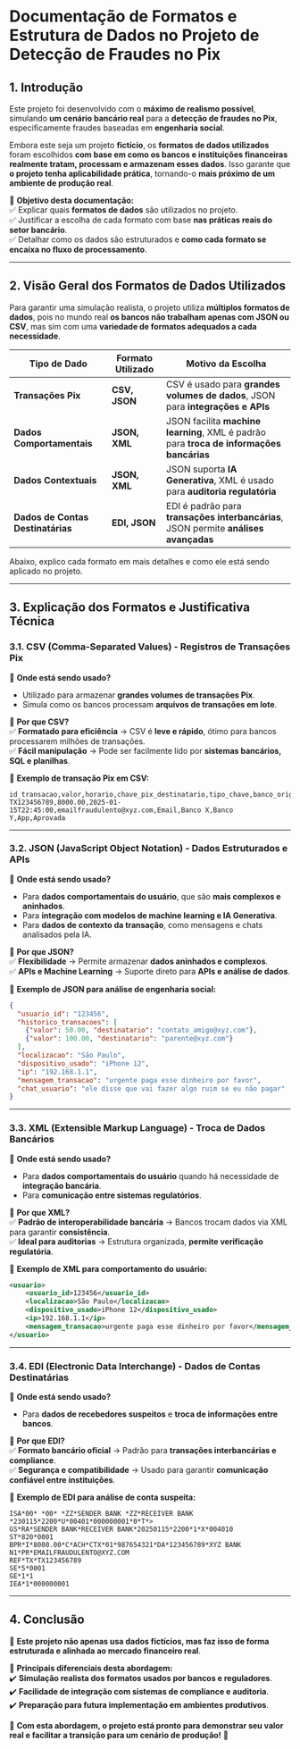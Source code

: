 # **Documentação de Formatos e Estrutura de Dados no Projeto de Detecção de Fraudes no Pix**  

## **1. Introdução**  

Este projeto foi desenvolvido com o **máximo de realismo possível**, simulando **um cenário bancário real** para a **detecção de fraudes no Pix**, especificamente fraudes baseadas em **engenharia social**.  

Embora este seja um projeto **fictício**, os **formatos de dados utilizados** foram escolhidos **com base em como os bancos e instituições financeiras realmente tratam, processam e armazenam esses dados**. Isso garante que **o projeto tenha aplicabilidade prática**, tornando-o **mais próximo de um ambiente de produção real**.  

📌 **Objetivo desta documentação:**  
✅ Explicar quais **formatos de dados** são utilizados no projeto.  
✅ Justificar a escolha de cada formato com base **nas práticas reais do setor bancário**.  
✅ Detalhar como os dados são estruturados e **como cada formato se encaixa no fluxo de processamento**.  

---

## **2. Visão Geral dos Formatos de Dados Utilizados**  

Para garantir uma simulação realista, o projeto utiliza **múltiplos formatos de dados**, pois no mundo real **os bancos não trabalham apenas com JSON ou CSV**, mas sim com uma **variedade de formatos adequados a cada necessidade**.  

| **Tipo de Dado** | **Formato Utilizado** | **Motivo da Escolha** |
|------------------|------------------|--------------------|
| **Transações Pix** | **CSV, JSON** | CSV é usado para **grandes volumes de dados**, JSON para **integrações e APIs** |
| **Dados Comportamentais** | **JSON, XML** | JSON facilita **machine learning**, XML é padrão para **troca de informações bancárias** |
| **Dados Contextuais** | **JSON, XML** | JSON suporta **IA Generativa**, XML é usado para **auditoria regulatória** |
| **Dados de Contas Destinatárias** | **EDI, JSON** | EDI é padrão para **transações interbancárias**, JSON permite **análises avançadas** |

Abaixo, explico cada formato em mais detalhes e como ele está sendo aplicado no projeto.  

---

## **3. Explicação dos Formatos e Justificativa Técnica**  

### **3.1. CSV (Comma-Separated Values) - Registros de Transações Pix**
📌 **Onde está sendo usado?**  
- Utilizado para armazenar **grandes volumes de transações Pix**.  
- Simula como os bancos processam **arquivos de transações em lote**.  

📌 **Por que CSV?**  
✅ **Formatado para eficiência** → CSV é **leve e rápido**, ótimo para bancos processarem milhões de transações.  
✅ **Fácil manipulação** → Pode ser facilmente lido por **sistemas bancários, SQL e planilhas**.  

📜 **Exemplo de transação Pix em CSV:**  
```
id_transacao,valor,horario,chave_pix_destinatario,tipo_chave,banco_origem,banco_destino,canal_origem,status_transacao
TX123456789,8000.00,2025-01-15T22:45:00,emailfraudulento@xyz.com,Email,Banco X,Banco Y,App,Aprovada
```

---

### **3.2. JSON (JavaScript Object Notation) - Dados Estruturados e APIs**
📌 **Onde está sendo usado?**  
- Para **dados comportamentais do usuário**, que são **mais complexos e aninhados**.  
- Para **integração com modelos de machine learning e IA Generativa**.  
- Para **dados de contexto da transação**, como mensagens e chats analisados pela IA.  

📌 **Por que JSON?**  
✅ **Flexibilidade** → Permite armazenar **dados aninhados e complexos**.  
✅ **APIs e Machine Learning** → Suporte direto para **APIs e análise de dados**.  

📜 **Exemplo de JSON para análise de engenharia social:**  
```json
{
  "usuario_id": "123456",
  "historico_transacoes": [
    {"valor": 50.00, "destinatario": "contato_amigo@xyz.com"},
    {"valor": 100.00, "destinatario": "parente@xyz.com"}
  ],
  "localizacao": "São Paulo",
  "dispositivo_usado": "iPhone 12",
  "ip": "192.168.1.1",
  "mensagem_transacao": "urgente paga esse dinheiro por favor",
  "chat_usuario": "ele disse que vai fazer algo ruim se eu não pagar"
}
```

---

### **3.3. XML (Extensible Markup Language) - Troca de Dados Bancários**
📌 **Onde está sendo usado?**  
- Para **dados comportamentais do usuário** quando há necessidade de **integração bancária**.  
- Para **comunicação entre sistemas regulatórios**.  

📌 **Por que XML?**  
✅ **Padrão de interoperabilidade bancária** → Bancos trocam dados via XML para garantir **consistência**.  
✅ **Ideal para auditorias** → Estrutura organizada, **permite verificação regulatória**.  

📜 **Exemplo de XML para comportamento do usuário:**  
```xml
<usuario>
    <usuario_id>123456</usuario_id>
    <localizacao>São Paulo</localizacao>
    <dispositivo_usado>iPhone 12</dispositivo_usado>
    <ip>192.168.1.1</ip>
    <mensagem_transacao>urgente paga esse dinheiro por favor</mensagem_transacao>
</usuario>
```

---

### **3.4. EDI (Electronic Data Interchange) - Dados de Contas Destinatárias**
📌 **Onde está sendo usado?**  
- Para **dados de recebedores suspeitos** e **troca de informações entre bancos**.  

📌 **Por que EDI?**  
✅ **Formato bancário oficial** → Padrão para **transações interbancárias e compliance**.  
✅ **Segurança e compatibilidade** → Usado para garantir **comunicação confiável entre instituições**.  

📜 **Exemplo de EDI para análise de conta suspeita:**  
```
ISA*00* *00* *ZZ*SENDER BANK *ZZ*RECEIVER BANK *230115*2200*U*00401*000000001*0*T*>
GS*RA*SENDER BANK*RECEIVER BANK*20250115*2200*1*X*004010
ST*820*0001
BPR*I*8000.00*C*ACH*CTX*01*987654321*DA*123456789*XYZ BANK
N1*PR*EMAILFRAUDULENTO@XYZ.COM
REF*TX*TX123456789
SE*5*0001
GE*1*1
IEA*1*000000001
```

---

## **4. Conclusão**
📢 **Este projeto não apenas usa dados fictícios, mas faz isso de forma estruturada e alinhada ao mercado financeiro real**.  

🚀 **Principais diferenciais desta abordagem:**  
✔️ **Simulação realista dos formatos usados por bancos e reguladores**.  
✔️ **Facilidade de integração com sistemas de compliance e auditoria**.  
✔️ **Preparação para futura implementação em ambientes produtivos**.  

📌 **Com esta abordagem, o projeto está pronto para demonstrar seu valor real e facilitar a transição para um cenário de produção!** 🚀  
